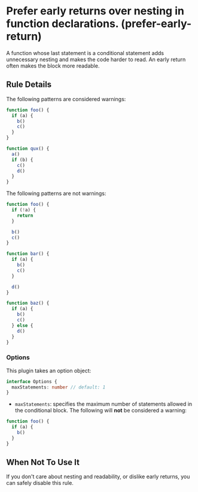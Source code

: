 # Prefer early returns over nesting in function declarations. (prefer-early-return)

A function whose last statement is a conditional statement adds unnecessary nesting and makes the code harder to read. An early return often makes the block more readable.

## Rule Details

The following patterns are considered warnings:

```js
function foo() {
  if (a) {
    b()
    c()
  }
}

function qux() {
  a()
  if (b) {
    c()
    d()
  }
}
```

The following patterns are not warnings:

```js
function foo() {
  if (!a) {
    return
  }

  b()
  c()
}

function bar() {
  if (a) {
    b()
    c()
  }

  d()
}

function baz() {
  if (a) {
    b()
    c()
  } else {
    d()
  }
}
```

### Options

This plugin takes an option object:

```ts
interface Options {
  maxStatements: number // default: 1
}
```

- `maxStatements`: specifies the maximum number of statements allowed in the conditional block. The following will **not** be considered a warning:

```js
function foo() {
  if (a) {
    b()
  }
}
```

## When Not To Use It

If you don't care about nesting and readability, or dislike early returns, you can safely disable this rule.
